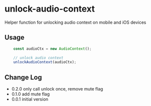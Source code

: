 # unlock-audio-context
Helper function for unlocking audio context on mobile and iOS devices

## Usage
```js
	const audioCtx = new AudioContext();
	
	// unlock audio context
	unlockAudioContext(audioCtx);
```

## Change Log
- 0.2.0 only call unlock once, remove mute flag
- 0.1.0 add mute flag
- 0.0.1 initial version 